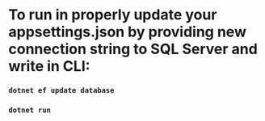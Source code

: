 # To run in properly update your appsettings.json by providing new connection string to SQL Server and write in CLI:
### `dotnet ef update database`
### `dotnet run`
